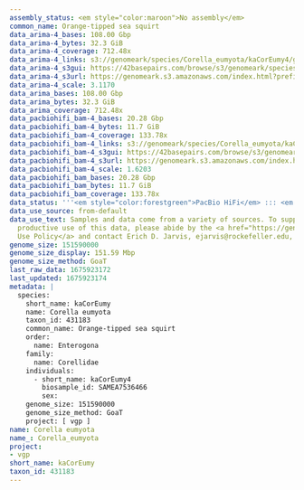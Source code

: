```yaml
---
assembly_status: <em style="color:maroon">No assembly</em>
common_name: Orange-tipped sea squirt
data_arima-4_bases: 108.00 Gbp
data_arima-4_bytes: 32.3 GiB
data_arima-4_coverage: 712.48x
data_arima-4_links: s3://genomeark/species/Corella_eumyota/kaCorEumy4/genomic_data/arima/<br>
data_arima-4_s3gui: https://42basepairs.com/browse/s3/genomeark/species/Corella_eumyota/kaCorEumy4/genomic_data/arima/
data_arima-4_s3url: https://genomeark.s3.amazonaws.com/index.html?prefix=species/Corella_eumyota/kaCorEumy4/genomic_data/arima/
data_arima-4_scale: 3.1170
data_arima_bases: 108.00 Gbp
data_arima_bytes: 32.3 GiB
data_arima_coverage: 712.48x
data_pacbiohifi_bam-4_bases: 20.28 Gbp
data_pacbiohifi_bam-4_bytes: 11.7 GiB
data_pacbiohifi_bam-4_coverage: 133.78x
data_pacbiohifi_bam-4_links: s3://genomeark/species/Corella_eumyota/kaCorEumy4/genomic_data/pacbio_hifi/<br>
data_pacbiohifi_bam-4_s3gui: https://42basepairs.com/browse/s3/genomeark/species/Corella_eumyota/kaCorEumy4/genomic_data/pacbio_hifi/
data_pacbiohifi_bam-4_s3url: https://genomeark.s3.amazonaws.com/index.html?prefix=species/Corella_eumyota/kaCorEumy4/genomic_data/pacbio_hifi/
data_pacbiohifi_bam-4_scale: 1.6203
data_pacbiohifi_bam_bases: 20.28 Gbp
data_pacbiohifi_bam_bytes: 11.7 GiB
data_pacbiohifi_bam_coverage: 133.78x
data_status: '''<em style="color:forestgreen">PacBio HiFi</em> ::: <em style="color:forestgreen">Arima</em>'''
data_use_source: from-default
data_use_text: Samples and data come from a variety of sources. To support fair and
  productive use of this data, please abide by the <a href="https://genome10k.soe.ucsc.edu/data-use-policies/">Data
  Use Policy</a> and contact Erich D. Jarvis, ejarvis@rockefeller.edu, with any questions.
genome_size: 151590000
genome_size_display: 151.59 Mbp
genome_size_method: GoaT
last_raw_data: 1675923172
last_updated: 1675923174
metadata: |
  species:
    short_name: kaCorEumy
    name: Corella eumyota
    taxon_id: 431183
    common_name: Orange-tipped sea squirt
    order:
      name: Enterogona
    family:
      name: Corellidae
    individuals:
      - short_name: kaCorEumy4
        biosample_id: SAMEA7536466
        sex:
    genome_size: 151590000
    genome_size_method: GoaT
    project: [ vgp ]
name: Corella eumyota
name_: Corella_eumyota
project:
- vgp
short_name: kaCorEumy
taxon_id: 431183
---
```

